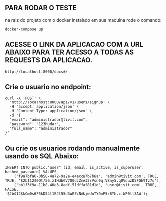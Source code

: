 ## PARA RODAR O TESTE

na raiz do projeto com o docker instalado em sua maquina rode o comando:
````
docker-compose up 
````

## ACESSE O LINK DA APLICACAO COM A URL ABAIXO PARA TER ACESSO A TODAS AS REQUESTS DA APLICACAO.
````
http://localhost:8000/docs#/
````


## Crie o usuario no endpoint:

````
curl -X 'POST' \
  'http://localhost:8000/api/v1/users/signup' \
  -H 'accept: application/json' \
  -H 'Content-Type: application/json' \
  -d '{
  "email": "administrador@tivit.com",
  "password": "123Mudar",
  "full_name": "administrador"
}'
````

## Ou crie os usuarios rodando manualmente usando os SQL Abaixo:
````
INSERT INTO public."user" (id, email, is_active, is_superuser, hashed_password) VALUES
    ('f9a7bfa6-0b58-4a72-9a2e-e4ecce7b7b6a', 'admin@tivit.com', TRUE, TRUE, '$2b$12$0Qt/56.z1HdbGV7O0dzZneI3rVsn0q.V8ny5.q0VduzD5FGh9Tz7u'),
    ('bb1f3f9a-11b8-40e3-8adf-51dffaf81d1d', 'user@tivit.com', TRUE, FALSE, '$2b$12$kCm0s6F5kD54l1EJl55d3uEZcNdkjwUnTY9mF5r8Yh.c.WP0ll3AW');
````




